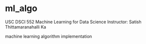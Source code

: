 # ml_algo
USC DSCI 552 Machine Learning for Data Science
Instructor: Satish Thittamaranahalli Ka

machine learning algorithm implementation 
